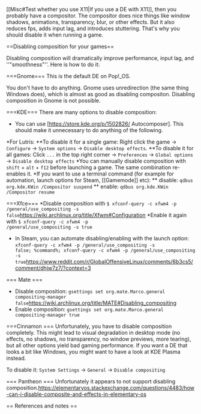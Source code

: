 [[Misc#Test whether you use X11|If you use a DE with X11]], then you probably have a compositor. The compositor does nice things like window shadows, animations, transparency, blur, or other effects. But it also reduces fps, adds input lag, and introduces stuttering. That's why you should disable it when running a game.

==Disabling composition for your games==

Disabling composition will dramatically improve performance, input lag, and ''"smoothness"''. Here is how to do it:

===Gnome===
This is the default DE on Pop!_OS.

You don't have to do anything. Gnome uses unredirection (the same thing Windows does), which is almost as good as disabling compositon. Disabling composition in Gnome is not possible.

===KDE===
There are many options to disable composition:

* You can use [https://store.kde.org/p/1502826/ Autocomposer]. This should make it unnecessary to do anything of the following.

*For Lutris:
**To disable it for a single game: Right click the game -> <code>Configure</code> -> <code>System options</code> -> <code>Disable desktop effects</code>.
**To disable it for all games: Click <code>...</code> in the top right corner -> <code>Preferences</code> -> <code>Global options</code> -> <code>Disable desktop effects</code>
*You can manually disable composition with <code>shift</code> + <code>alt</code> + <code>f12</code> before launching a game. The same combination re-enables it.
*If you want to use a terminal command (for example for automation, launch options for Steam, [[Gamemode]] etc):
** disable: <code>qdbus org.kde.KWin /Compositor suspend</code>
** enable: <code>qdbus org.kde.KWin /Compositor resume</code>

===Xfce===
*Disable composition with <code>$ xfconf-query -c xfwm4 -p /general/use_compositing -s false</code><ref>https://wiki.archlinux.org/title/Xfwm#Configuration</ref>
*Enable it again with <code>$ xfconf-query -c xfwm4 -p /general/use_compositing -s true</code>
* In Steam, you can automate disabling/enabling with the launch option: <code>xfconf-query -c xfwm4 -p /general/use_compositing -s false; %command%; xfconf-query -c xfwm4 -p /general/use_compositing -s true</code><ref>https://www.reddit.com/r/GlobalOffensiveLinux/comments/6b3cs5/comment/dhjw7z7/?context=3</ref>

=== Mate ===

* Disable composition: <code>gsettings set org.mate.Marco.general compositing-manager false</code><ref>https://wiki.archlinux.org/title/MATE#Disabling_compositing</ref>
* Enable composition: <code>gsettings set org.mate.Marco.general compositing-manager true</code>

===Cinnamon ===
Unfortunately, you have to disable composition completely. This might lead to visual degradation in desktop mode (no effects, no shadows, no transparency, no window previews, more tearing), but all other options yield bad gaming performance. If you want a DE that looks a bit like Windows, you might want to have a look at KDE Plasma instead.

To disable it: <code>System Settings</code> -> <code>General</code> -> <code>Disable compositing</code>

=== Pantheon ===
Unfortunately it appears to not support disabling composition.<ref>https://elementaryos.stackexchange.com/questions/4483/how-can-i-disable-composite-and-effects-in-elementary-os</ref>

== References and notes ==
<references />


